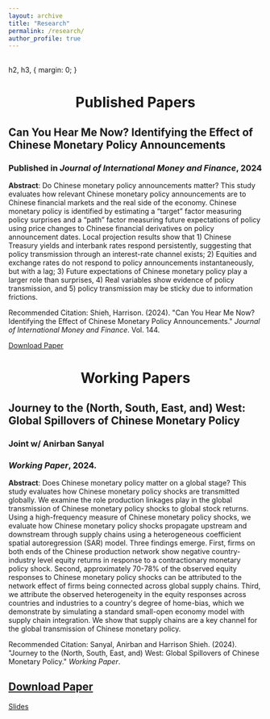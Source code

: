 ```yaml
---
layout: archive
title: "Research"
permalink: /research/
author_profile: true
---
```


<br>
 h2, h3, {
    margin: 0;
}

<h1 style="text-align: center;">Published Papers </h1>

## Can You Hear Me Now? Identifying the Effect of Chinese Monetary Policy Announcements
### Published in *Journal of International Money and Finance*, 2024

**Abstract**: Do Chinese monetary policy announcements matter? This study evaluates how relevant Chinese monetary policy announcements are to Chinese financial markets and the real side of the economy. Chinese monetary policy is identified by estimating a “target” factor measuring policy surprises and a “path” factor measuring future expectations of policy using price changes to Chinese financial derivatives on policy announcement dates. Local projection results show that 1) Chinese Treasury yields and interbank rates respond persistently, suggesting that policy transmission through an interest-rate channel exists; 2) Equities and exchange rates do not respond to policy announcements instantaneously, but with a lag; 3) Future expectations of Chinese monetary policy play a larger role than surprises, 4) Real variables show evidence of policy transmission, and 5) policy transmission may be sticky due to information frictions.

Recommended Citation: Shieh, Harrison. (2024). "Can You Hear Me Now? Identifying the Effect of Chinese Monetary Policy Announcements." *Journal of International Money and Finance*. Vol. 144.

[Download Paper](https://doi.org/10.1016/j.jimonfin.2024.103078) 


<h1 style="text-align: center;"> Working Papers </h1>

## Journey to the (North, South, East, and) West: Global Spillovers of Chinese Monetary Policy
### Joint w/ Anirban Sanyal
### *Working Paper*, 2024.

**Abstract**: Does Chinese monetary policy matter on a global stage? This study evaluates how Chinese monetary policy shocks are transmitted globally. We examine the role production linkages play in the global transmission of Chinese monetary policy shocks to global stock returns. Using a high-frequency measure of Chinese monetary policy shocks, we evaluate how Chinese monetary policy shocks propagate upstream and downstream through supply chains using a heterogeneous coefficient spatial autoregression (SAR) model. Three findings emerge. First, firms on both ends of the Chinese production network show negative country-industry level equity returns in response to a contractionary monetary policy shock. Second, approximately 70-78% of the observed equity responses to Chinese monetary policy shocks can be attributed to the network effect of firms being connected across global supply chains. Third, we attribute the observed heterogeneity in the equity responses across countries and industries to a country's degree of home-bias, which we demonstrate by simulating a standard small-open economy model with supply chain integration. We show that supply chains are a key channel for the global transmission of Chinese monetary policy.

Recommended Citation: Sanyal, Anirban and Harrison Shieh. (2024). "Journey to the (North, South, East, and) West: Global Spillovers of Chinese Monetary Policy." *Working Paper*.

[Download Paper](https://www.dropbox.com/scl/fi/0evo70cxc26tachkx1u5r/PBOCSpillovers.pdf?rlkey=z4i6kar2102s88vzxerivx3i6&dl=0) 
---
[Slides](https://www.dropbox.com/scl/fi/yyr7a2fqqthta6czjb9zc/PBOC_GlobalSpillovers_Deck.pdf?rlkey=t92kbu1f1l6q8f5izqg7u3rm8&dl=0)
